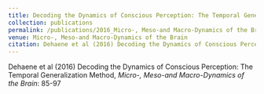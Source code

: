 ```yaml
---
title: Decoding the Dynamics of Conscious Perception: The Temporal Generalization Method
collection: publications
permalink: /publications/2016_Micro-, Meso-and Macro-Dynamics of the Brain_Dehaene_DecodingtheDynamics
venue: Micro-, Meso-and Macro-Dynamics of the Brain
citation: Dehaene et al (2016) Decoding the Dynamics of Conscious Perception: The Temporal Generalization Method, <i>Micro-, Meso-and Macro-Dynamics of the Brain</i>: 85-97
---
```

Dehaene et al (2016) Decoding the Dynamics of Conscious Perception: The Temporal Generalization Method, <i>Micro-, Meso-and Macro-Dynamics of the Brain</i>: 85-97
